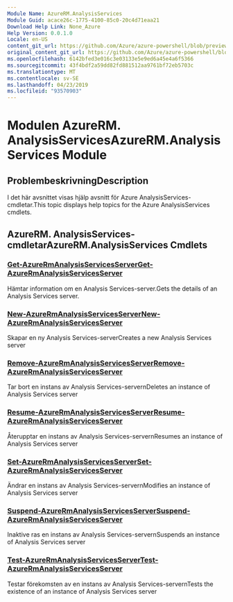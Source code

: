 ```yaml
---
Module Name: AzureRM.AnalysisServices
Module Guid: acace26c-1775-4100-85c0-20c4d71eaa21
Download Help Link: None_Azure
Help Version: 0.0.1.0
Locale: en-US
content_git_url: https://github.com/Azure/azure-powershell/blob/preview/src/ResourceManager/AnalysisServices/Commands.AnalysisServices/help/AzureRM.AnalysisServices.md
original_content_git_url: https://github.com/Azure/azure-powershell/blob/preview/src/ResourceManager/AnalysisServices/Commands.AnalysisServices/help/AzureRM.AnalysisServices.md
ms.openlocfilehash: 6142bfed3e016c3e03133e5e9ed6a45e4a6f5366
ms.sourcegitcommit: 43f4bdf2a59dd82fd881512aa9761bf72eb5703c
ms.translationtype: MT
ms.contentlocale: sv-SE
ms.lasthandoff: 04/23/2019
ms.locfileid: "93570903"
---
```

# <span data-ttu-id="66532-101">Modulen AzureRM. AnalysisServices</span><span class="sxs-lookup"><span data-stu-id="66532-101">AzureRM.AnalysisServices Module</span></span>
## <span data-ttu-id="66532-102">Problembeskrivning</span><span class="sxs-lookup"><span data-stu-id="66532-102">Description</span></span>
<span data-ttu-id="66532-103">I det här avsnittet visas hjälp avsnitt för Azure AnalysisServices-cmdletar.</span><span class="sxs-lookup"><span data-stu-id="66532-103">This topic displays help topics for the Azure AnalysisServices cmdlets.</span></span>

## <span data-ttu-id="66532-104">AzureRM. AnalysisServices-cmdletar</span><span class="sxs-lookup"><span data-stu-id="66532-104">AzureRM.AnalysisServices Cmdlets</span></span>
### [<span data-ttu-id="66532-105">Get-AzureRmAnalysisServicesServer</span><span class="sxs-lookup"><span data-stu-id="66532-105">Get-AzureRmAnalysisServicesServer</span></span>](Get-AzureRmAnalysisServicesServer.md)
<span data-ttu-id="66532-106">Hämtar information om en Analysis Services-server.</span><span class="sxs-lookup"><span data-stu-id="66532-106">Gets the details of an Analysis Services server.</span></span>

### [<span data-ttu-id="66532-107">New-AzureRmAnalysisServicesServer</span><span class="sxs-lookup"><span data-stu-id="66532-107">New-AzureRmAnalysisServicesServer</span></span>](New-AzureRmAnalysisServicesServer.md)
<span data-ttu-id="66532-108">Skapar en ny Analysis Services-server</span><span class="sxs-lookup"><span data-stu-id="66532-108">Creates a new Analysis Services server</span></span>

### [<span data-ttu-id="66532-109">Remove-AzureRmAnalysisServicesServer</span><span class="sxs-lookup"><span data-stu-id="66532-109">Remove-AzureRmAnalysisServicesServer</span></span>](Remove-AzureRmAnalysisServicesServer.md)
<span data-ttu-id="66532-110">Tar bort en instans av Analysis Services-servern</span><span class="sxs-lookup"><span data-stu-id="66532-110">Deletes an instance of Analysis Services server</span></span>

### [<span data-ttu-id="66532-111">Resume-AzureRmAnalysisServicesServer</span><span class="sxs-lookup"><span data-stu-id="66532-111">Resume-AzureRmAnalysisServicesServer</span></span>](Resume-AzureRmAnalysisServicesServer.md)
<span data-ttu-id="66532-112">Återupptar en instans av Analysis Services-servern</span><span class="sxs-lookup"><span data-stu-id="66532-112">Resumes an instance of Analysis Services server</span></span>

### [<span data-ttu-id="66532-113">Set-AzureRmAnalysisServicesServer</span><span class="sxs-lookup"><span data-stu-id="66532-113">Set-AzureRmAnalysisServicesServer</span></span>](Set-AzureRmAnalysisServicesServer.md)
<span data-ttu-id="66532-114">Ändrar en instans av Analysis Services-servern</span><span class="sxs-lookup"><span data-stu-id="66532-114">Modifies  an instance of Analysis Services server</span></span>

### [<span data-ttu-id="66532-115">Suspend-AzureRmAnalysisServicesServer</span><span class="sxs-lookup"><span data-stu-id="66532-115">Suspend-AzureRmAnalysisServicesServer</span></span>](Suspend-AzureRmAnalysisServicesServer.md)
<span data-ttu-id="66532-116">Inaktive ras en instans av Analysis Services-servern</span><span class="sxs-lookup"><span data-stu-id="66532-116">Suspends an instance of Analysis Services server</span></span>

### [<span data-ttu-id="66532-117">Test-AzureRmAnalysisServicesServer</span><span class="sxs-lookup"><span data-stu-id="66532-117">Test-AzureRmAnalysisServicesServer</span></span>](Test-AzureRmAnalysisServicesServer.md)
<span data-ttu-id="66532-118">Testar förekomsten av en instans av Analysis Services-servern</span><span class="sxs-lookup"><span data-stu-id="66532-118">Tests the existence of an instance of Analysis Services server</span></span>

